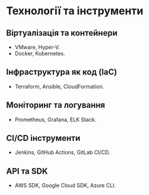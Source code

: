 # Технології та інструменти

## Віртуалізація та контейнери
- VMware, Hyper-V.  
- Docker, Kubernetes.

## Інфраструктура як код (IaC)
- Terraform, Ansible, CloudFormation.

## Моніторинг та логування
- Prometheus, Grafana, ELK Stack.

## CI/CD інструменти
- Jenkins, GitHub Actions, GitLab CI/CD.

## API та SDK
- AWS SDK, Google Cloud SDK, Azure CLI.
